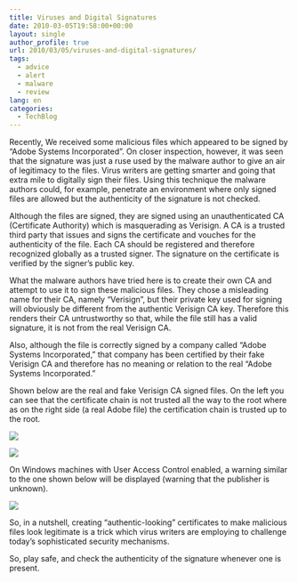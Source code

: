 ```yaml
---
title: Viruses and Digital Signatures
date: 2010-03-05T19:58:00+00:00
layout: single
author_profile: true
url: 2010/03/05/viruses-and-digital-signatures/
tags:
  - advice
  - alert
  - malware
  - review
lang: en
categories: 
  - TechBlog
---
```

Recently, We received some malicious files which appeared to be signed by “Adobe Systems Incorporated”. On closer inspection, however, it was seen that the signature was just a ruse used by the malware author to give an air of legitimacy to the files. Virus writers are getting smarter and going that extra mile to digitally sign their files. Using this technique the malware authors could, for example, penetrate an environment where only signed files are allowed but the authenticity of the signature is not checked.

Although the files are signed, they are signed using an unauthenticated CA (Certificate Authority) which is masquerading as Verisign. A CA is a trusted third party that issues and signs the certificate and vouches for the authenticity of the file. Each CA should be registered and therefore recognized globally as a trusted signer. The signature on the certificate is verified by the signer’s public key.

What the malware authors have tried here is to create their own CA and attempt to use it to sign these malicious files. They chose a misleading name for their CA, namely “Verisign”, but their private key used for signing will obviously be different from the authentic Verisign CA key. Therefore this renders their CA untrustworthy so that, while the file still has a valid signature, it is not from the real Verisign CA.

Also, although the file is correctly signed by a company called “Adobe Systems Incorporated,” that company has been certified by their fake Verisign CA and therefore has no meaning or relation to the real “Adobe Systems Incorporated.”

Shown below are the real and fake Verisign CA signed files. On the left you can see that the certificate chain is not trusted all the way to the root where as on the right side (a real Adobe file) the certification chain is trusted up to the root.

[![](http://4.bp.blogspot.com/_vaUVXcmC3OI/S5FaZzBZVNI/AAAAAAAABLk/SmxBK-b65MM/s640/certificates.jpg)](http://4.bp.blogspot.com/_vaUVXcmC3OI/S5FaZzBZVNI/AAAAAAAABLk/SmxBK-b65MM/s1600-h/certificates.jpg)

[![](http://3.bp.blogspot.com/_vaUVXcmC3OI/S5Faa4XUeRI/AAAAAAAABLs/KwcIY8kmpu0/s640/path.jpg)](http://3.bp.blogspot.com/_vaUVXcmC3OI/S5Faa4XUeRI/AAAAAAAABLs/KwcIY8kmpu0/s1600-h/path.jpg)

On Windows machines with User Access Control enabled, a warning similar to the one shown below will be displayed (warning that the publisher is unknown).

[![](http://1.bp.blogspot.com/_vaUVXcmC3OI/S5Faeuwf9fI/AAAAAAAABL0/c5MABrvIyi0/s640/warning_1a.jpg)](http://1.bp.blogspot.com/_vaUVXcmC3OI/S5Faeuwf9fI/AAAAAAAABL0/c5MABrvIyi0/s1600-h/warning_1a.jpg)

So, in a nutshell, creating “authentic-looking” certificates to make malicious files look legitimate is a trick which virus writers are employing to challenge today’s sophisticated security mechanisms.

So, play safe, and check the authenticity of the signature whenever one is present.